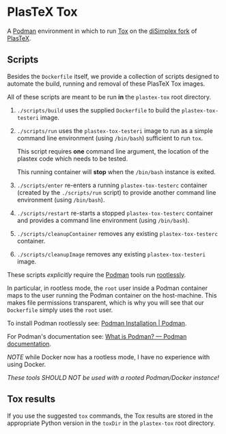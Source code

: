 # PlasTeX Tox

A [Podman](https://docs.podman.io/en/latest/) environment in which to run
[Tox](https://tox.wiki/en/latest/) on the [diSimplex
fork](https://github.com/diSimplex/plastex) of
[PlasTeX](https://github.com/plastex/plastex).

## Scripts

Besides the `Dockerfile` itself, we provide a collection of scripts
designed to automate the build, running and removal of these PlasTeX Tox
images.

All of these scripts are meant to be run **in** the `plastex-tox` root
directory.

1. `./scripts/build` uses the supplied `Dockerfile` to build the
   `plastex-tox-testeri` image.

2. `./scripts/run` uses the `plastex-tox-testeri` image to run as a simple
   command line environment (using `/bin/bash`) sufficient to run `tox`.

   This script requires **one** command line argument, the location of the
   plastex code which needs to be tested.

   This running container will **stop** when the `/bin/bash` instance is
   exited.

3. `./scripts/enter` re-enters a running `plastex-tox-testerc` container
   (created by the `./scripts/run` script) to provide another command line
   environment (using `/bin/bash`).

4. `./scripts/restart` re-starts a stopped `plastex-tox-testerc`
   container and provides a command line environment (using `/bin/bash`).

5. `./scripts/cleanupContainer` removes any existing `plastex-tox-testerc`
   container.

6. `./scripts/cleanupImage` removes any existing `plastex-tox-testeri`
   image.

These scripts *explicitly* require the [Podman](https://podman.io/) tools
run
[rootlessly](https://developers.redhat.com/blog/2020/09/25/rootless-containers-with-podman-the-basics).

In particular, in rootless mode, the `root` user inside a Podman container
maps to the user running the Podman container on the host-machine. This
makes file permissions transparent, which is why you will see that our
`Dockerfile` simply uses the `root` user.

To install Podman rootlessly see: [Podman Installation |
Podman](https://podman.io/docs/installation).

For Podman's documentation see: [What is Podman? — Podman
documentation](https://docs.podman.io/en/latest/).

*NOTE* while Docker now has a rootless mode, I have no experience with
using Docker.

*These tools SHOULD NOT be used with a rooted Podman/Docker instance!*

## Tox results

If you use the suggested `tox` commands, the Tox results are stored in the
appropriate Python version in the `toxDir` in the `plastex-tox` root
directory.
